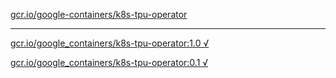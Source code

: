 [gcr.io/google-containers/k8s-tpu-operator](https://hub.docker.com/r/sqeven/k8s-tpu-operator/tags/) 

----
[gcr.io/google_containers/k8s-tpu-operator:1.0 √](https://hub.docker.com/r/sqeven/k8s-tpu-operator/tags/)

[gcr.io/google_containers/k8s-tpu-operator:0.1 √](https://hub.docker.com/r/sqeven/k8s-tpu-operator/tags/)

